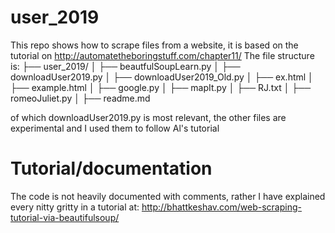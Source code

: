 # user_2019
This repo shows how to scrape files from a website, it is based on the tutorial on http://automatetheboringstuff.com/chapter11/
The file structure is:
├── user_2019/
│   ├──    beautfulSoupLearn.py
│   ├──    downloadUser2019.py
│   ├──    downloadUser2019_Old.py
│   ├──    ex.html
│   ├──    example.html
│   ├──    google.py
│   ├──    mapIt.py
│   ├──    RJ.txt
│   ├──    romeoJuliet.py
│   ├──    readme.md

of which downloadUser2019.py is most relevant, the other files are experimental and I used them to follow Al's tutorial

# Tutorial/documentation
The code is not heavily documented with comments, rather I have explained every nitty gritty in a tutorial at: http://bhattkeshav.com/web-scraping-tutorial-via-beautifulsoup/